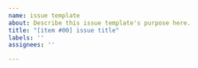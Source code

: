```yaml
---
name: issue template
about: Describe this issue template's purpose here.
title: "[item #00] issue title"
labels: ''
assignees: ''

---
```



